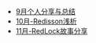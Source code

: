 - [9月个人分享与总结](公司个人分享/9月个人分享与总结.md)
- [10月-Redisson浅析](公司个人分享/10月个人分享.md)
- [11月-RedLock故事分享](公司个人分享/关于redLock的故事.md)
